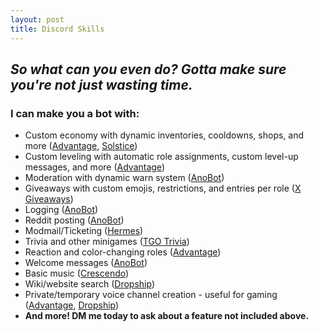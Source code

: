 ```yaml
---
layout: post
title: Discord Skills
---
```

## <i>So what can you even do? Gotta make sure you're not just wasting time.</i>
### I can make you a bot with:
- Custom economy with dynamic inventories, cooldowns, shops, and more ([Advantage](https://anorakx.github.io/advantage), [Solstice](https://anorakx.github.io/solstice))
- Custom leveling with automatic role assignments, custom level-up messages, and more ([Advantage](https://anorakx.github.io/advantage))
- Moderation with dynamic warn system ([AnoBot](https://anorakx.github.io/anobot))
- Giveaways with custom emojis, restrictions, and entries per role ([X Giveaways](https://anorakx.github.io/xgiveaways))
- Logging ([AnoBot](https://anorakx.github.io/anobot))
- Reddit posting ([AnoBot](https://anorakx.github.io/anobot))
- Modmail/Ticketing ([Hermes](https://anorakx.github.io/hermes))
- Trivia and other minigames ([TGO Trivia](https://anorakx.github.io/tgotrivia))
- Reaction and color-changing roles ([Advantage](https://anorakx.github.io/advantage))
- Welcome messages ([AnoBot](https://anorakx.github.io/anobot))
- Basic music ([Crescendo](https://anorakx.github.io/crescendo))
- Wiki/website search ([Dropship](https://anorakx.github.io/dropship))
- Private/temporary voice channel creation - useful for gaming ([Advantage](https://anorakx.github.io/advantage), [Dropship](https://anorakx.github.io/dropship))
- **And more! DM me today to ask about a feature not included above.**
